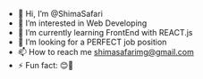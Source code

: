 - 👋 Hi, I’m @ShimaSafari
- 👀 I’m interested in Web Developing
- 🌱 I’m currently learning FrontEnd with REACT.js
- 💞️ I’m looking for a PERFECT job position
- 📫 How to reach me shimasafarimg@gmail.com
- ⚡ Fun fact: 😊🤗

<!---
ShimaSafari/ShimaSafari is a ✨ special ✨ repository because its `README.md` (this file) appears on your GitHub profile.
You can click the Preview link to take a look at your changes.
--->
